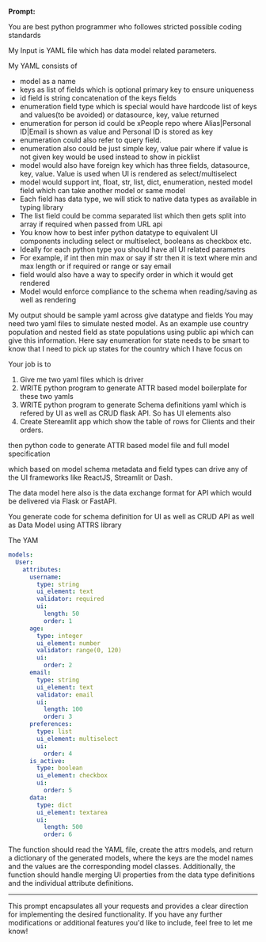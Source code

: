 **Prompt:**

You are best python programmer who followes stricted possible coding standards

My Input is YAML file which has data model related parameters. 


My YAML consists of 
- model as a name
- keys as list of fields which is optional primary key to ensure uniqueness
- id field is string concatenation of the keys fields
- enumeration field type which is special would have hardcode list of keys and values(to be avoided) or datasource, key, value returned
- enumeration for person id could be xPeople repo where Alias|Personal ID|Email is shown as value and Personal ID is stored as key
- enumeration could also refer to query field.
- enumeration also could be just simple key, value pair where if value is not given key would be used instead to show in picklist
- model would also have foreign key which has three fields, datasource, key, value. Value is used when UI is rendered as select/multiselect
- model would support int, float, str, list, dict, enumeration, nested model field which can take another model or same model
- Each field has data type, we will stick to native data types as available in typing library
- The list field could be comma separated list which then gets split into array if required when passed from URL api
- You know how to best infer python datatype to equivalent UI components including select or multiselect, booleans as checkbox etc. 
- Ideally for each python type you should have all UI related parametrs 
- For example, if int then min max or say if str then it is text where min and max length or if required or range or say email
- field would also have a way to specify order in which it would get rendered
- Model would enforce compliance to the schema when reading/saving as well as rendering

My output should be sample yaml across give datatype and fields You may need two yaml files to simulate nested model. 
As an example use country population and nested field as state populations using public api which can give this information. 
Here say enumeration for state needs to be smart to know that I need to pick up states for the country which I have focus on

Your job is to 
1. Give me two yaml files which is driver
2. WRITE python program to generate ATTR based model boilerplate for these two yamls
3. WRITE python program to generate Schema definitions yaml which is refered by UI as well as CRUD flask API. So has UI elements also
4. Create Stereamlit app which show the table of rows for Clients and their orders.


then python code to generate ATTR based model file and full model specification

which based on model schema metadata and field types can drive any
of the UI frameworks like ReactJS, Streamlit or Dash. 

The data model here also is the data exchange format for API which would be delivered via
Flask or FastAPI. 

You generate code for schema definition for UI as well as CRUD API as well as Data Model using ATTRS library

The YAM
```yaml
models:
  User:
    attributes:
      username:
        type: string
        ui_element: text
        validator: required
        ui:
          length: 50
          order: 1
      age:
        type: integer
        ui_element: number
        validator: range(0, 120)
        ui:
          order: 2
      email:
        type: string
        ui_element: text
        validator: email
        ui:
          length: 100
          order: 3
      preferences:
        type: list
        ui_element: multiselect
        ui:
          order: 4
      is_active:
        type: boolean
        ui_element: checkbox
        ui:
          order: 5
      data:
        type: dict
        ui_element: textarea
        ui:
          length: 500
          order: 6
```

The function should read the YAML file, create the attrs models, and return a dictionary of the generated models, where the keys are the model names and the values are the corresponding model classes. Additionally, the function should handle merging UI properties from the data type definitions and the individual attribute definitions.

---

This prompt encapsulates all your requests and provides a clear direction for implementing the desired functionality. If you have any further modifications or additional features you'd like to include, feel free to let me know!

